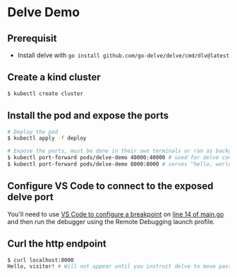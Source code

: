 # Delve Demo

## Prerequisit

- Install delve with `go install github.com/go-delve/delve/cmd/dlv@latest`

## Create a kind cluster

```bash
$ kubectl create cluster
```

## Install the pod and expose the ports
```bash
# Deploy the pod
$ kubectl apply -f deploy

# Expose the ports, must be done in their own terminals or ran as background process
$ kubectl port-forward pods/delve-demo 40000:40000 # used for delve connections
$ kubectl port-forward pods/delve-demo 8000:8000 # serves "hello, world!"
```

## Configure VS Code to connect to the exposed delve port

You'll need to use [VS Code to configure a breakpoint](https://code.visualstudio.com/Docs/editor/debugging) on [line 14 of main.go](https://github.com/awgreene/delve-remote-debugging-demo/blob/673188ba3c8f06cb740856a229d833b311752777/main.go#L14) and then run the debugger using the Remote Debugging launch profile.

## Curl the http endpoint

```bash
$ curl localhost:8000
Hello, visitor! # Will not appear until you instruct delve to move past the breakpoint via vs code
```
